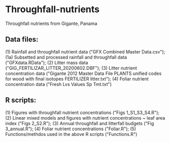 # Throughfall-nutrients
Throughfall nutrients from Gigante, Panama

## Data files:
(1) Rainfall and throughfall nutrient data ("GFX Combined Master Data.csv");  
      (1a) Subsetted and processed rainfall and throughfall data ("GFXdata.RData");
(2) Litter mass data ("GIG_FERTILIZAR_LITTER_20200602.DBF");
(3) Litter nutrient concentration data ("Gigante 2012 Master Data File PLANTS unified codes for wood with final isotopes FERTILIZER litter.txt");
(4) Foliar nutrient concentration data ("Fresh Lvs Values Sp Tmt.txt")

## R scripts:
(1) Figures with throughfall nutrient concentrations ("Figs 1_S1_S3_S4.R");
(2) Linear mixed models and figures with nutrient concentrations ~ leaf area index ("Figs 2_S2.R");
(3) Annual throughfall and litterfall budgets ("Fig 3_annual.R");
(4) Foliar nutrient concentrations ("Foliar.R");
(5) Functions/methdos used in the above R scripts ("Functions.R")
